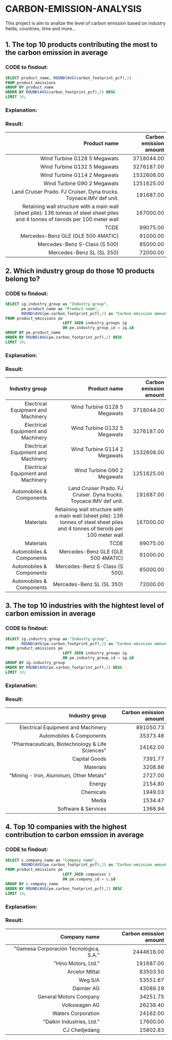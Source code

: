 # CARBON-EMISSION-ANALYSIS
This project is aim to analize the level of carbon emission based on industry fields, countries, time and more...


## 1. The top 10 products contributing the most to the carbon emission in average
### CODE to findout:
```sql
SELECT product_name, ROUND(AVG(carbon_footprint_pcf),2) 
FROM product_emissions 
GROUP BY product_name 
ORDER BY ROUND(AVG(carbon_footprint_pcf),2) DESC
LIMIT 10;
```
### Explanation: 

### Result:
| Product name                                                                                                                       | Carbon emission amount | 
| ---------------------------------------------------------------------------------------------------------------------------------: | ---------------------: | 
| Wind Turbine G128 5 Megawats                                                                                                       | 3718044.00             | 
| Wind Turbine G132 5 Megawats                                                                                                       | 3276187.00             | 
| Wind Turbine G114 2 Megawats                                                                                                       | 1532608.00             | 
| Wind Turbine G90 2 Megawats                                                                                                        | 1251625.00             | 
| Land Cruiser Prado. FJ Cruiser. Dyna trucks. Toyoace.IMV def unit.                                                                 | 191687.00              | 
| Retaining wall structure with a main wall (sheet pile): 136 tonnes of steel sheet piles and 4 tonnes of tierods per 100 meter wall | 167000.00              | 
| TCDE                                                                                                                               | 99075.00               | 
| Mercedes-Benz GLE (GLE 500 4MATIC)                                                                                                 | 91000.00               | 
| Mercedes-Benz S-Class (S 500)                                                                                                      | 85000.00               | 
| Mercedes-Benz SL (SL 350)                                                                                                          | 72000.00               |

## 2. Which industry group do those 10 products belong to?
### CODE to findout:
```sql
SELECT ig.industry_group as "Industry group", 
	   pe.product_name as "Product name", 
	   ROUND(AVG(pe.carbon_footprint_pcf),2) as "Carbon emission amount" 
FROM product_emissions pe
	                     LEFT JOIN industry_groups ig 
				         ON pe.industry_group_id = ig.id
GROUP BY pe.product_name
ORDER BY ROUND(AVG(pe.carbon_footprint_pcf),2) DESC
LIMIT 10;
```
### Explanation: 

### Result:
| Industry group                     | Product name                                                                                                                       | Carbon emission amount | 
| ---------------------------------: | ---------------------------------------------------------------------------------------------------------------------------------: | ---------------------: | 
| Electrical Equipment and Machinery | Wind Turbine G128 5 Megawats                                                                                                       | 3718044.00             | 
| Electrical Equipment and Machinery | Wind Turbine G132 5 Megawats                                                                                                       | 3276187.00             | 
| Electrical Equipment and Machinery | Wind Turbine G114 2 Megawats                                                                                                       | 1532608.00             | 
| Electrical Equipment and Machinery | Wind Turbine G90 2 Megawats                                                                                                        | 1251625.00             | 
| Automobiles & Components           | Land Cruiser Prado. FJ Cruiser. Dyna trucks. Toyoace.IMV def unit.                                                                 | 191687.00              | 
| Materials                          | Retaining wall structure with a main wall (sheet pile): 136 tonnes of steel sheet piles and 4 tonnes of tierods per 100 meter wall | 167000.00              | 
| Materials                          | TCDE                                                                                                                               | 99075.00               | 
| Automobiles & Components           | Mercedes-Benz GLE (GLE 500 4MATIC)                                                                                                 | 91000.00               | 
| Automobiles & Components           | Mercedes-Benz S-Class (S 500)                                                                                                      | 85000.00               | 
| Automobiles & Components           | Mercedes-Benz SL (SL 350)                                                                                                          | 72000.00               | 

## 3. The top 10 industries with the hightest level of carbon emission in average
### CODE to findout:
```sql
SELECT ig.industry_group as "Industry group",  
	   ROUND(AVG(pe.carbon_footprint_pcf),2) as "Carbon emission amount" 
FROM product_emissions pe
	                     LEFT JOIN industry_groups ig 
				         ON pe.industry_group_id = ig.id
GROUP BY ig.industry_group
ORDER BY ROUND(AVG(pe.carbon_footprint_pcf),2) DESC
LIMIT 10;
```
### Explanation:

### Result:
| Industry group                                   | Carbon emission amount | 
| -----------------------------------------------: | ---------------------: | 
| Electrical Equipment and Machinery               | 891050.73              | 
| Automobiles & Components                         | 35373.48               | 
| "Pharmaceuticals, Biotechnology & Life Sciences" | 24162.00               | 
| Capital Goods                                    | 7391.77                | 
| Materials                                        | 3208.86                | 
| "Mining - Iron, Aluminum, Other Metals"          | 2727.00                | 
| Energy                                           | 2154.80                | 
| Chemicals                                        | 1949.03                | 
| Media                                            | 1534.47                | 
| Software & Services                              | 1368.94                | 

## 4. Top 10 companies with the highest contribution to carbon emssion in average
### CODE to findout:
```sql
SELECT c.company_name as "Company name",  
	   ROUND(AVG(pe.carbon_footprint_pcf),2) as "Carbon emission amount" 
FROM product_emissions pe
	                     LEFT JOIN companies c
				         ON pe.company_id = c.id
GROUP BY c.company_name
ORDER BY ROUND(AVG(pe.carbon_footprint_pcf),2) DESC
LIMIT 10;
```
### Explanation:

### Result:
| Company name                           | Carbon emission amount | 
| -------------------------------------: | ---------------------: | 
| "Gamesa Corporación Tecnológica, S.A." | 2444616.00             | 
| "Hino Motors, Ltd."                    | 191687.00              | 
| Arcelor Mittal                         | 83503.50               | 
| Weg S/A                                | 53551.67               | 
| Daimler AG                             | 43089.19               | 
| General Motors Company                 | 34251.75               | 
| Volkswagen AG                          | 26238.40               | 
| Waters Corporation                     | 24162.00               | 
| "Daikin Industries, Ltd."              | 17600.00               | 
| CJ Cheiljedang                         | 15802.83               | 

